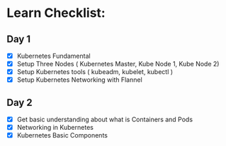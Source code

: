 
#  Learn Checklist:
## Day 1
- [x] Kubernetes Fundamental
- [x] Setup Three Nodes ( Kubernetes Master, Kube Node 1, Kube Node 2)
- [x] Setup Kubernetes tools ( kubeadm, kubelet, kubectl ) 
- [x] Setup Kubernetes Networking with Flannel

## Day 2
- [x] Get basic understanding about what is Containers and Pods
- [x] Networking in Kubernetes
- [x] Kubernetes Basic Components